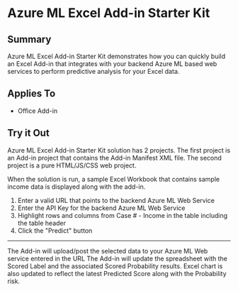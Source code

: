 
Azure ML Excel Add-in Starter Kit
===================


**Summary**
----------

Azure ML Excel Add-in Starter Kit demonstrates how you can quickly build an Excel Add-in that integrates with your backend Azure ML based web services  to perform predictive analysis for your Excel data.


**Applies To**
----------

 - Office Add-in

**Try it Out**
----------

Azure ML Excel Add-in Starter Kit solution has 2 projects. The first project is an Add-in project that contains the Add-in Manifest XML file. The second project is a pure HTML/JS/CSS web project.

When the solution is run, a sample Excel Workbook that contains sample income data is displayed along with the add-in. 

 1. Enter a valid URL that points to the backend Azure ML Web Service
 2. Enter the API Key for the backend Azure ML Web Service 
 3. Highlight rows and columns from Case # - Income in the table including the table header
 4. Click the "Predict" button

---- 
The Add-in will upload/post the selected data to your Azure ML Web service entered in the URL The Add-in will update the spreadsheet with the Scored Label and the associated Scored Probability results. Excel chart is also updated to reflect the latest Predicted Score along with the Probability risk.
